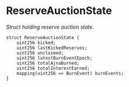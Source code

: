 # ReserveAuctionState
*Struct holding reserve auction state.*


```solidity
struct ReserveAuctionState {
    uint256 kicked;
    uint256 lastKickedReserves;
    uint256 unclaimed;
    uint256 latestBurnEventEpoch;
    uint256 totalAjnaBurned;
    uint256 totalInterestEarned;
    mapping(uint256 => BurnEvent) burnEvents;
}
```

